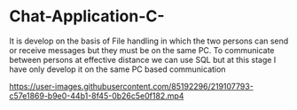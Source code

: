 # Chat-Application-C-
It is develop on the basis of File handling in which the two persons can send or receive messages but they must be on the same PC. To communicate between persons at effective distance we can use SQL but at this stage I have only develop it on the same PC based communication


https://user-images.githubusercontent.com/85192296/219107793-c57e1869-b9e0-44b1-8f45-0b26c5e0f182.mp4

